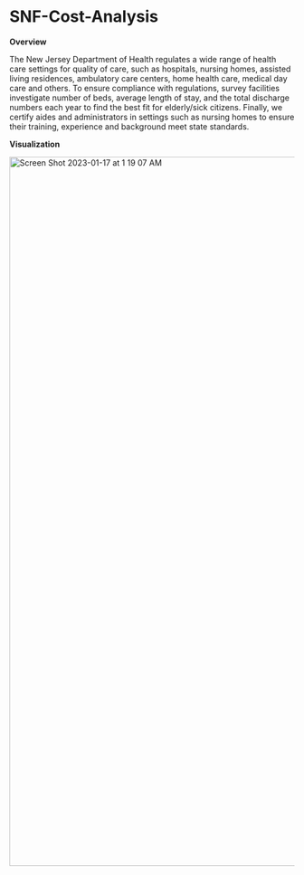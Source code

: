 # SNF-Cost-Analysis

**Overview**

The New Jersey Department of Health regulates a wide range of health care settings for quality of care, such as hospitals, nursing homes, assisted living residences, ambulatory care centers, home health care, medical day care and others.
To ensure compliance with regulations, survey facilities investigate number of beds, average length of stay, and the total discharge numbers each year to find the best fit for elderly/sick citizens.
       Finally, we certify aides and administrators in settings such as nursing homes to ensure their training, experience and background meet state standards.
       
**Visualization**

<img width="1254" alt="Screen Shot 2023-01-17 at 1 19 07 AM" src="https://user-images.githubusercontent.com/121649263/212824264-356eb5e3-1f56-445b-aab2-d9251d245598.png">


